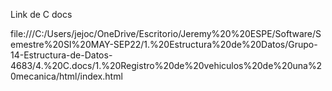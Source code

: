 Link de C docs

file:///C:/Users/jejoc/OneDrive/Escritorio/Jeremy%20%20ESPE/Software/Semestre%20SI%20MAY-SEP22/1.%20Estructura%20de%20Datos/Grupo-14-Estructura-de-Datos-4683/4.%20C.docs/1.%20Registro%20de%20vehiculos%20de%20una%20mecanica/html/index.html

